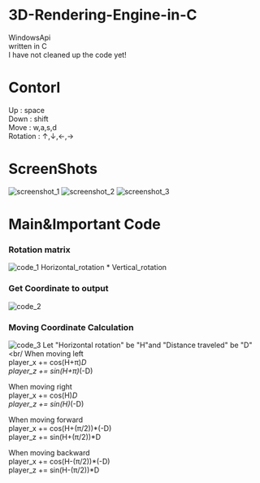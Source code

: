 # 3D-Rendering-Engine-in-C
WindowsApi<br/>
written in C<br/>
I have not cleaned up the code yet!
# Contorl
Up       : space <br/>
Down     : shift <br/>
Move     : w,a,s,d <br/>
Rotation : ↑,↓,←,→ <br/>
# ScreenShots
![screenshot_1](https://github.com/SiBeRiA9993/3D-Rendering-Engine-in-C/blob/master/ScreenShot/SS1.png)
![screenshot_2](https://github.com/SiBeRiA9993/3D-Rendering-Engine-in-C/blob/master/ScreenShot/SS2.png)
![screenshot_3](https://github.com/SiBeRiA9993/3D-Rendering-Engine-in-C/blob/master/ScreenShot/SS3.png)
# Main&Important Code
### Rotation matrix
![code_1](https://github.com/SiBeRiA9993/3D-Rendering-Engine-in-C/blob/master/ScreenShot/IC1.png)
Horizontal_rotation * Vertical_rotation <br/>
### Get Coordinate to output
![code_2](https://github.com/SiBeRiA9993/3D-Rendering-Engine-in-C/blob/master/ScreenShot/IC2.png)
### Moving Coordinate Calculation
![code_3](https://github.com/SiBeRiA9993/3D-Rendering-Engine-in-C/blob/master/ScreenShot/IC3.png)
Let "Horizontal rotation" be "H"and "Distance traveled" be "D"<br/
When moving left <br/>
player_x += cos(H+π)*D <br/>
player_z += sin(H+π)*(-D) <br/>

When moving right <br/>
player_x += cos(H)*D <br/>
player_z += sin(H)*(-D) <br/>

When moving forward <br/>
player_x += cos(H+(π/2))*(-D) <br/>
player_z += sin(H+(π/2))*D <br/>

When moving backward <br/>
player_x += cos(H-(π/2))*(-D) <br/>
player_z += sin(H-(π/2))*D <br/>
